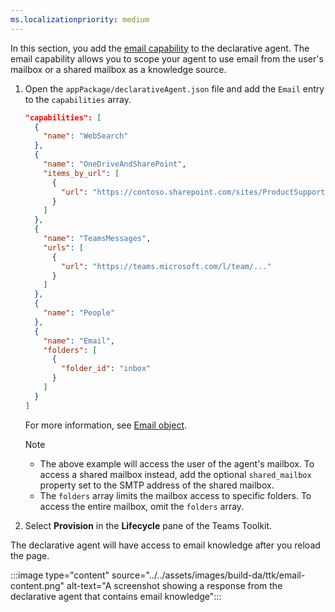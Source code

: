 ```yaml
---
ms.localizationpriority: medium
---
```


<!-- markdownlint-disable MD041 -->

In this section, you add the [email capability](../../add-agent-capabilities.md#email-knowledge) to the declarative agent. The email capability allows you to scope your agent to use email from the user's mailbox or a shared mailbox as a knowledge source.

1. Open the `appPackage/declarativeAgent.json` file and add the `Email` entry to the `capabilities` array.

    ```json
    "capabilities": [
      {
        "name": "WebSearch"
      },
      {
        "name": "OneDriveAndSharePoint",
        "items_by_url": [
          {
            "url": "https://contoso.sharepoint.com/sites/ProductSupport"
          }
        ]
      },
      {
        "name": "TeamsMessages",
        "urls": [
          {
            "url": "https://teams.microsoft.com/l/team/..."
          }
        ]
      },
      {
        "name": "People"
      },
      {
        "name": "Email",
        "folders": [
          {
            "folder_id": "inbox"
          }
        ]
      }
    ]
    ```

    For more information, see [Email object](../../declarative-agent-manifest-1.3.md#email-object).

    > [!NOTE]
    >
    > - The above example will access the user of the agent's mailbox. To access a shared mailbox instead, add the optional `shared_mailbox` property set to the SMTP address of the shared mailbox.
    > - The `folders` array limits the mailbox access to specific folders. To access the entire mailbox, omit the `folders` array.

1. Select **Provision** in the **Lifecycle** pane of the Teams Toolkit.

The declarative agent will have access to email knowledge after you reload the page.

:::image type="content" source="../../assets/images/build-da/ttk/email-content.png" alt-text="A screenshot showing a response from the declarative agent that contains email knowledge":::
